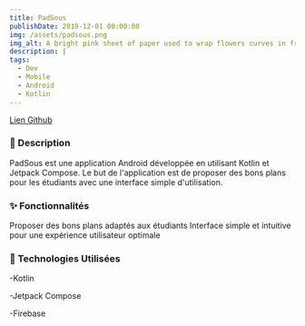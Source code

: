 ```yaml
---
title: PadSous
publishDate: 2019-12-01 00:00:00
img: /assets/padsous.png
img_alt: A bright pink sheet of paper used to wrap flowers curves in front of rich blue background
description: |
tags:
  - Dev
  - Mobile
  - Android
  - Kotlin
---
```



<a href = "https://github.com/NoahRazzaq/PadSou"> Lien Github </a>

### 📄 Description

PadSous est une application Android développée en utilisant Kotlin et Jetpack Compose. Le but de l'application est de proposer des bons plans pour les étudiants avec une interface simple d'utilisation.

### ✨ Fonctionnalités

Proposer des bons plans adaptés aux étudiants
Interface simple et intuitive pour une expérience utilisateur optimale

### 🔧 Technologies Utilisées

-Kotlin

-Jetpack Compose

-Firebase